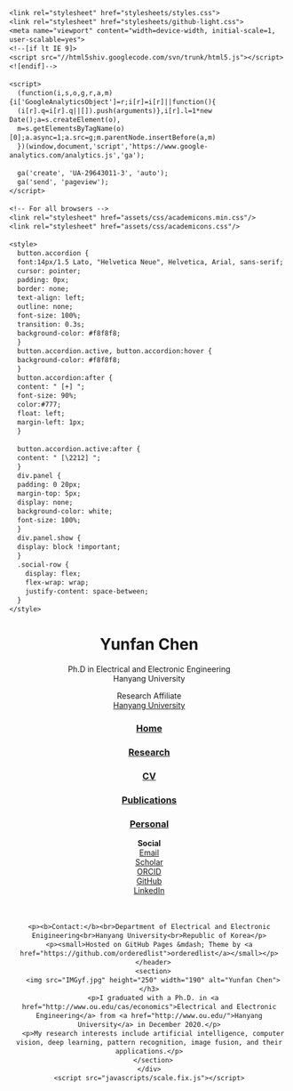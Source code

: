 
<html lang="en">
  <head>
  <script src="https://use.fontawesome.com/baff6f55f5.js"></script>
    <meta charset="utf-8">
    <meta http-equiv="X-UA-Compatible" content="IE=edge">
    <title>Yunfan Chen by yunfanchen</title>

    <link rel="stylesheet" href="stylesheets/styles.css">
    <link rel="stylesheet" href="stylesheets/github-light.css">
    <meta name="viewport" content="width=device-width, initial-scale=1, user-scalable=yes">
    <!--[if lt IE 9]>
    <script src="//html5shiv.googlecode.com/svn/trunk/html5.js"></script>
    <![endif]-->

    <script>
      (function(i,s,o,g,r,a,m){i['GoogleAnalyticsObject']=r;i[r]=i[r]||function(){
      (i[r].q=i[r].q||[]).push(arguments)},i[r].l=1*new Date();a=s.createElement(o),
      m=s.getElementsByTagName(o)[0];a.async=1;a.src=g;m.parentNode.insertBefore(a,m)
      })(window,document,'script','https://www.google-analytics.com/analytics.js','ga');

      ga('create', 'UA-29643011-3', 'auto');
      ga('send', 'pageview');
    </script>

    <!-- For all browsers -->
    <link rel="stylesheet" href="assets/css/academicons.min.css"/>
    <link rel="stylesheet" href="assets/css/academicons.css"/>

    <style>
      button.accordion {
      font:14px/1.5 Lato, "Helvetica Neue", Helvetica, Arial, sans-serif;
      cursor: pointer;
      padding: 0px;
      border: none;
      text-align: left;
      outline: none;
      font-size: 100%;
      transition: 0.3s;
      background-color: #f8f8f8;
      }
      button.accordion.active, button.accordion:hover {
      background-color: #f8f8f8;
      }
      button.accordion:after {
      content: " [+] ";
      font-size: 90%;
      color:#777;
      float: left;
      margin-left: 1px;
      }

      button.accordion.active:after {
      content: " [\2212] ";
      }
      div.panel {
      padding: 0 20px;
      margin-top: 5px;
      display: none;
      background-color: white;
      font-size: 100%;
      }
      div.panel.show {
      display: block !important;
      }
      .social-row {
        display: flex;
        flex-wrap: wrap;
        justify-content: space-between;
      }
    </style>
  </head>
  <body>
    <div class="wrapper">
      <header>
        <h1>Yunfan Chen</h1>
        <p>Ph.D in Electrical and Electronic Engineering<br>Hanyang University</p>
        <p>Research Affiliate<br><a href="https://www.hanyang.ac.kr/web/eng">Hanyang University</a></p>
    <h3><a href="https://joysilver.github.io/yunfanchen/">Home</a></h3>
        <h3><a href="https://joysilver.github.io/yunfanchen/research.html">Research</a></h3>
    <h3><a href="https://joysilver.github.io/yunfanchen/research/CV.pdf">CV</a></h3>  
        <h3><a href="https://joysilver.github.io/yunfanchen/Publications.html">Publications</a></h3> 
        <h3><a href="https://joysilver.github.io/yunfanchen/personal.html">Personal</a></h3>
    <b>Social</b><br>
        <div class="social-row">
          <a href="mailto:chenyunfan@hanyang.ac.kr" class="author-social" target="_blank"><i class="fa fa-fw fa-envelope-square"></i> Email</a><br>
          <a href="https://scholar.google.com/citations?user=jM0qv0IAAAAJ&hl=en" target="_blank"><i class="ai ai-fw ai-google-scholar-square"></i> Scholar</a><br>
          <a href="https://orcid.org/0000-0003-4808-6352"><i class="ai ai-fw ai-orcid-square"></i> ORCID</a><br>
          <a href="https://github.com/Joysilver"><i class="fa fa-fw fa-github-square"></i> GitHub</a><br>
          <a href="https://www.linkedin.com/in/yunfan-chen-53b49a180/" class="author-social" target="_blank"><i class="fa fa-fw fa-linkedin-square"></i> LinkedIn</a><br>
          <br>
        </div>
        <br>

    <p><b>Contact:</b><br>Department of Electrical and Electronic Enigineering<br>Hanyang University<br>Republic of Korea</p>
    <p><small>Hosted on GitHub Pages &mdash; Theme by <a href="https://github.com/orderedlist">orderedlist</a></small></p>
      </header>
      <section>
      <img src="IMGyf.jpg" height="250" width="190" alt="Yunfan Chen"></h3>
      <p>I graduated with a Ph.D. in <a href="http://www.ou.edu/cas/economics">Electrical and Electronic Engineering</a> from <a href="http://www.ou.edu/">Hanyang University</a> in December 2020.</p>
      <p>My research interests include artificial intelligence, computer vision, deep learning, pattern recognition, image fusion, and their applications.</p>
      </section>
    </div>
    <script src="javascripts/scale.fix.js"></script>
  </body>
</html>
